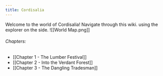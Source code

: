 ```yaml
---
title: Cordisalia
---
```

Welcome to the world of Cordisalia! Navigate through this wiki. using the explorer on the side.
![[World Map.png]]
###### Chapters:
- [[Chapter 1 - The Lumber Festival]]
- [[Chapter 2 - Into the Verdant Forest]]
- [[Chapter 3 - The Dangling Tradesman]]